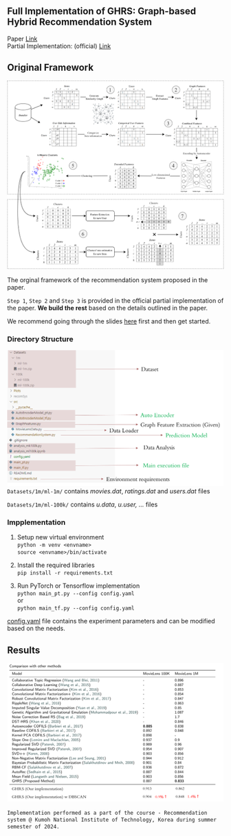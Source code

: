 
## Full Implementation of GHRS: Graph-based Hybrid Recommendation System

Paper  [Link](https://doi.org/10.1016/j.eswa.2022.116850) \
Partial Implementation: (official) [Link](https://github.com/hadoov/GHRS)  


## Original Framework

![ghrs structure](/Plots/ghrs-structure.png)

The orginal framework of the recommendation system proposed in the paper.

``Step 1``, ``Step 2`` and ``Step 3`` is provided in the official partial implementation of the paper. **We build the rest** based on the details outlined in the paper.

We recommend going through the slides [here](/slides/Project_final.pptx) first and then get started.

### Directory Structure
![Directory structure](/Plots/dir_structure.png)
``Datasets/1m/ml-1m/`` contains *movies.dat*, *ratings.dat* and *users.dat* files

``Datasets/1m/ml-100k/`` contains *u.data*, *u.user, ...*  files

### Impplementation
1. Setup new virtual environment\
``python -m venv <envname>``\
``source <envname>/bin/activate``

2. Install the required libraries\
``pip install -r requirements.txt``

3. Run PyTorch or Tensorflow implementation\
``python main_pt.py --config config.yaml``\
or\
``python main_tf.py --config config.yaml``


[config.yaml](config.yaml) file contains the experiment parameters and can be modified based on the needs.

## Results

![Experiment Results](/Plots/results.png)


~~~
Implementation performed as a part of the course - Recommendation system @ Kumoh National Institute of Technology, Korea during summer semester of 2024.
~~~

